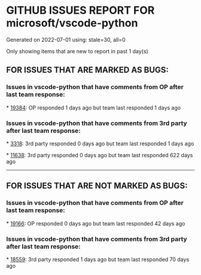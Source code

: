 
# GITHUB ISSUES REPORT FOR microsoft/vscode-python


Generated on 2022-07-01 using: stale=30, all=0


Only showing items that are new to report in past 1 day(s)


## FOR ISSUES THAT ARE MARKED AS BUGS:


### Issues in vscode-python that have comments from OP after last team response:


\* [19384](https://github.com/microsoft/vscode-python/issues/19384 "Duplicate environments after fixing python"): OP responded 1 days ago but team last responded 1 days ago

### Issues in vscode-python that have comments from 3rd party after last team response:


\* [3318](https://github.com/microsoft/vscode-python/issues/3318 "Formatting Python code with Black fails silently when there are syntax errors in code"): 3rd party responded 0 days ago but team last responded 1 days ago

\* [11638](https://github.com/microsoft/vscode-python/issues/11638 "PowerShell does not support automatic activation of conda virtual environment"): 3rd party responded 0 days ago but team last responded 622 days ago

---

## FOR ISSUES THAT ARE NOT MARKED AS BUGS:


### Issues in vscode-python that have comments from OP after last team response:


\* [19166](https://github.com/microsoft/vscode-python/issues/19166 "Support symlink Python environments "): OP responded 0 days ago but team last responded 42 days ago

### Issues in vscode-python that have comments from 3rd party after last team response:


\* [18559](https://github.com/microsoft/vscode-python/issues/18559 "show class hierarchy or method override like pycharm"): 3rd party responded 1 days ago but team last responded 70 days ago

